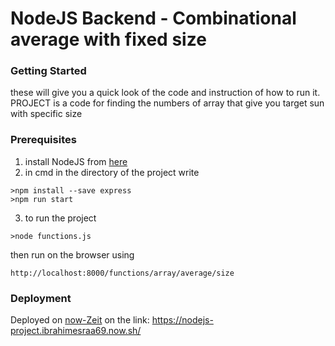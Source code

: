 # NodeJS Backend - Combinational average with fixed size
### Getting Started
these will give you a quick look of the code and instruction of how to run it.
PROJECT is a code for finding the numbers of array that give you target sun with specific size

### Prerequisites
1. install NodeJS from [here](https://nodejs.org/en/)
2. in cmd in the directory of the project write 
```
>npm install --save express
>npm run start
```
3. to run the project 
```
>node functions.js
```
then run on the browser using 
```
http://localhost:8000/functions/array/average/size
```

### Deployment
Deployed on [now-Zeit](https://zeit.co/now) on the link:
https://nodejs-project.ibrahimesraa69.now.sh/




 